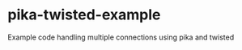 pika-twisted-example
====================

Example code handling multiple connections using pika and twisted
